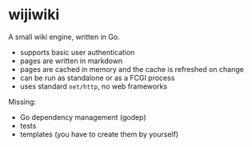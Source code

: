 # wijiwiki

A small wiki engine, written in Go.

- supports basic user authentication
- pages are written in markdown
- pages are cached in memory and the cache is refreshed on change
- can be run as standalone or as a FCGI process
- uses standard ``net/http``, no web frameworks

Missing:

- Go dependency management (godep)
- tests
- templates (you have to create them by yourself)

